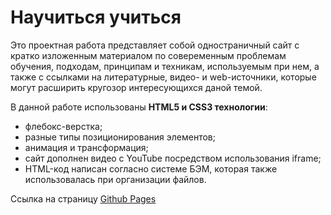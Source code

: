 # Научиться учиться

Это проектная работа представляет собой одностраничный сайт
с кратко изложенным материалом по совеременным проблемам обучения, подходам, принципам и техникам, используемым при нем,
а также с ссылками на литературные, видео- и web-источники,
которые могут расширить кругозор интересующихся даной темой.

В данной работе использованы **HTML5 и CSS3 технологии**:
* флебокс-верстка;
* разные типы позиционирования элементов;
* анимация и трансформация;
* сайт дополнен видео с YouTube посредством использования iframe;
* HTML-код написан согласно системе БЭМ, которая также использовалась при организации файлов.

Ссылка на страницу [Github Pages](https://izabellach.github.io/how-to-learn/)

